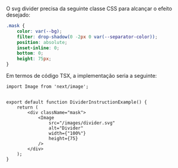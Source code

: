 O svg divider precisa da seguinte classe CSS para alcançar o efeito desejado:

```css
.mask {
    color: var(--bg);
    filter: drop-shadow(0 -2px 0 var(--separator-color));
    position: absolute;
    inset-inline: 0;
    bottom: 0;
    height: 75px;
}
```

Em termos de código TSX, a implementação seria a seguinte:

```TSX
import Image from 'next/image';


export default function DividerInstructionExample() {
    return (
        <div className="mask">
            <Image
                src="/images/divider.svg"
                alt="Divider"
                width={"100%"}
                height={75}
            />
        </div>
    );
}
```